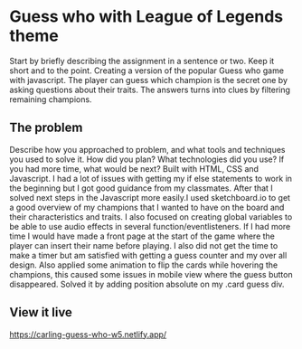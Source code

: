 # Guess who with League of Legends theme

Start by briefly describing the assignment in a sentence or two. Keep it short and to the point.
Creating a version of the popular Guess who game with javascript. The player can guess which champion is the secret one by asking questions about their traits. The answers turns into clues by filtering remaining champions.

## The problem

Describe how you approached to problem, and what tools and techniques you used to solve it. How did you plan? What technologies did you use? If you had more time, what would be next?
Built with HTML, CSS and Javascript. I had a lot of issues with getting my if else statements to work in the beginning but I got good guidance from my classmates. After that I solved next steps in the Javascript more easily.I used sketchboard.io to get a good overview of my champions that I wanted to have on the board and their characteristics and traits. I also focused on creating global variables to be able to use audio effects in several function/eventlisteners. If I had more time I would have made a front page at the start of the game where the player can insert their name before playing. I also did not get the time to make a timer but am satisfied with getting a guess counter and my over all design. Also applied some animation to flip the cards while hovering the champions, this caused some issues in mobile view where the guess button disappeared. Solved it by adding position absolute on my .card guess div.

## View it live
https://carling-guess-who-w5.netlify.app/

